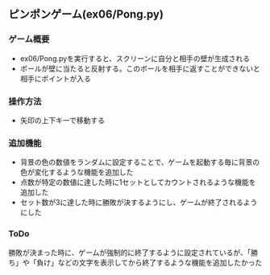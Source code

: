 ## ピンポンゲーム(ex06/Pong.py)
### ゲーム概要
* ex06/Pong.pyを実行すると、スクリーンに自分と相手の壁が生成される
* ボールが壁に当たると反射する。このボールを相手に返すことができないと相手にポイントが入る

### 操作方法
* 矢印の上下キーで移動する

### 追加機能
* 背景の色の数値をランダムに設定することで、ゲームを起動する毎に背景の色が変化するような機能を追加した
* 点数が特定の数値に達した時に1セットとしてカウントされるような機能を追加した
* セット数が3に達した時に勝敗が決するようにし、ゲームが終了されるようにした

### ToDo
勝敗が決まった時に、ゲームが強制的に終了するように設定されているが、「勝ち」や「負け」などの文字を表示してから終了するような機能を追加したかった